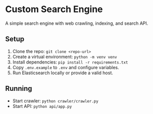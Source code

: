 # Custom Search Engine

A simple search engine with web crawling, indexing, and search API.

## Setup
1. Clone the repo: `git clone <repo-url>`
2. Create a virtual environment: `python -m venv venv`
3. Install dependencies: `pip install -r requirements.txt`
4. Copy `.env.example` to `.env` and configure variables.
5. Run Elasticsearch locally or provide a valid host.

## Running
- Start crawler: `python crawler/crawler.py`
- Start API: `python api/app.py`
